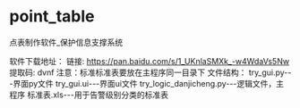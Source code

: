 # point_table
点表制作软件_保护信息支撑系统

软件下载地址：
链接: https://pan.baidu.com/s/1_UKnlaSMXk_-w4WdaVs5Nw 提取码: dvnf
注意：标准标准表要放在主程序同一目录下
文件结构：
try_gui.py---界面py文件
try_gui.ui---界面ui文件
try_logic_danjicheng.py---逻辑文件，主程序
标准表.xls---用于告警级别分类的标准表
